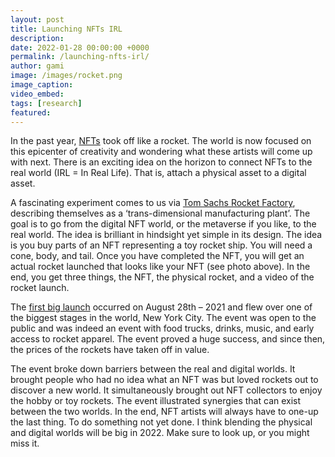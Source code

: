 ```yaml
---
layout: post
title: Launching NFTs IRL
description: 
date: 2022-01-28 00:00:00 +0000
permalink: /launching-nfts-irl/
author: gami
image: /images/rocket.png
image_caption:
video_embed: 
tags: [research]
featured: 
---
```


In the past year, [NFTs](/2021-the-year-the-nft-broke/) took off like a rocket. The world is now focused on this epicenter of creativity and wondering what these artists will come up with next. There is an exciting idea on the horizon to connect NFTs to the real world (IRL = In Real Life). That is, attach a physical asset to a digital asset.

A fascinating experiment comes to us via [Tom Sachs Rocket Factory](https://tomsachsrocketfactory.com/market), describing themselves as a ‘trans-dimensional manufacturing plant’. The goal is to go from the digital NFT world, or the metaverse if you like, to the real world. The idea is brilliant in hindsight yet simple in its design. The idea is you buy parts of an NFT representing a toy rocket ship. You will need a cone, body, and tail. Once you have completed the NFT, you will get an actual rocket launched that looks like your NFT (see photo above). In the end, you get three things, the NFT, the physical rocket, and a video of the rocket launch.

The [first big launch](https://medium.com/@tsrocketfactory/pre-flight-check-6db50fb6befd) occurred on August 28th – 2021 and flew over one of the biggest stages in the world, New York City. The event was open to the public and was indeed an event with food trucks, drinks, music, and early access to rocket apparel. The event proved a huge success, and since then, the prices of the rockets have taken off in value.

The event broke down barriers between the real and digital worlds. It brought people who had no idea what an NFT was but loved rockets out to discover a new world. It simultaneously brought out NFT collectors to enjoy the hobby or toy rockets. The event illustrated synergies that can exist between the two worlds. In the end, NFT artists will always have to one-up the last thing. To do something not yet done. I think blending the physical and digital worlds will be big in 2022. Make sure to look up, or you might miss it.